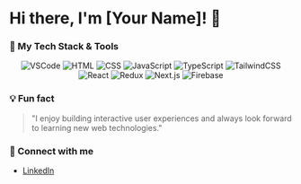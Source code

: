 # Hi there, I'm [Your Name]! 👋

### 🚀 My Tech Stack & Tools

<p align="center">
  <img src="https://img.shields.io/badge/Visual_Studio_Code-0078d4?style=for-the-badge&logo=visual-studio-code&logoColor=white" alt="VSCode" />
  <img src="https://img.shields.io/badge/HTML5-e34f26?style=for-the-badge&logo=html5&logoColor=white" alt="HTML" />
  <img src="https://img.shields.io/badge/CSS3-1572B6?style=for-the-badge&logo=css3&logoColor=white" alt="CSS" />
  <img src="https://img.shields.io/badge/JavaScript-f7df1e?style=for-the-badge&logo=javascript&logoColor=black" alt="JavaScript" />
  <img src="https://img.shields.io/badge/TypeScript-007acc?style=for-the-badge&logo=typescript&logoColor=white" alt="TypeScript" />
  <img src="https://img.shields.io/badge/Tailwind_CSS-38b2ac?style=for-the-badge&logo=tailwind-css&logoColor=white" alt="TailwindCSS" />
  <img src="https://img.shields.io/badge/React-61dafb?style=for-the-badge&logo=react&logoColor=black" alt="React" />
  <img src="https://img.shields.io/badge/Redux-764abc?style=for-the-badge&logo=redux&logoColor=white" alt="Redux" />
  <img src="https://img.shields.io/badge/Next.js-000000?style=for-the-badge&logo=next.js&logoColor=white" alt="Next.js" />
  <img src="https://img.shields.io/badge/Firebase-ffca28?style=for-the-badge&logo=firebase&logoColor=black" alt="Firebase" />
</p>


### 💡 Fun fact
> "I enjoy building interactive user experiences and always look forward to learning new web technologies."

### 🤝 Connect with me
- [LinkedIn](www.linkedin.com/in/m-raihan-hafiz-91a368186)
